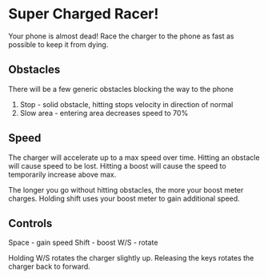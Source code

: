# Super Charged Racer!
Your phone is almost dead! Race the charger to the phone as fast as possible to keep it from dying.

## Obstacles
There will be a few generic obstacles blocking the way to the phone

1. Stop - solid obstacle, hitting stops velocity in direction of normal
2. Slow area - entering area decreases speed to 70%

## Speed
The charger will accelerate up to a max speed over time. Hitting an obstacle will cause speed to be lost. Hitting a boost will cause the speed to temporarily increase above max.

The longer you go without hitting obstacles, the more your boost meter charges. Holding shift uses your boost meter to gain additional speed.

## Controls
Space - gain speed
Shift - boost
W/S - rotate

Holding W/S rotates the charger slightly up. Releasing the keys rotates the charger back to forward.